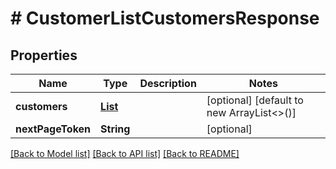 # # CustomerListCustomersResponse


## Properties 


Name | Type | Description | Notes
------------ | ------------- | ------------- | -------------
**customers**| [**List<CustomerCustomerResponse>**](CustomerCustomerResponse.md) |   | [optional] [default to new ArrayList<>()]
**nextPageToken**| **String** |   | [optional]


[[Back to Model list]](../../README.md#models) [[Back to API list]](../../README.md#endpoints) [[Back to README]](../../README.md)

